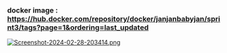 ### docker image : https://hub.docker.com/repository/docker/janjanbabyjan/sprint3/tags?page=1&ordering=last_updated


<a href="https://pic.in.th/image/2GuX7z"><img src="https://img2.pic.in.th/pic/Screenshot-2024-02-28-203414.png" alt="Screenshot-2024-02-28-203414.png" border="0" /></a>
